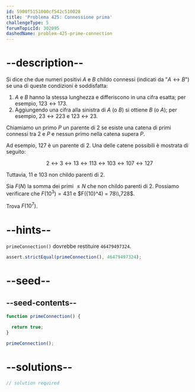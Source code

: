 ```yaml
---
id: 5900f5151000cf542c510028
title: 'Problema 425: Connessione prima'
challengeType: 5
forumTopicId: 302095
dashedName: problem-425-prime-connection
---
```


# --description--

Si dice che due numeri positivi $A$ e $B$ childo connessi (indicati da "$A ↔ B$") se una di queste condizioni è soddisfatta:

1. $A$ e $B$ hanno la stessa lunghezza e differiscono in una cifra esatta; per esempio, $123 ↔ 173$.
2. Aggiungendo una cifra alla sinistra di $A$ (o $B$) si ottiene $B$ (o $A$); per esempio, $23 ↔ 223$ e $123 ↔ 23$.

Chiamiamo un primo $P$ un parente di 2 se esiste una catena di primi connessi tra 2 e $P$ e nessun primo nella catena supera $P$.

Ad esempio, 127 è un parente di 2. Una delle catene possibili è mostrata di seguito:

$$2 ↔ 3 ↔ 13 ↔ 113 ↔ 103 ↔ 107 ↔ 127$$

Tuttavia, 11 e 103 non childo parenti di 2.

Sia $F(N)$ la somma dei primi $≤ N$ che non childo parenti di 2. Possiamo verificare che $F({10}^3) = 431$ e $F({10}^4) = 78\\,728$.

Trova $F({10}^7)$.

# --hints--

`primeConnection()` dovrebbe restituire `46479497324`.

```js
assert.strictEqual(primeConnection(), 46479497324);
```

# --seed--

## --seed-contents--

```js
function primeConnection() {

  return true;
}

primeConnection();
```

# --solutions--

```js
// solution required
```
